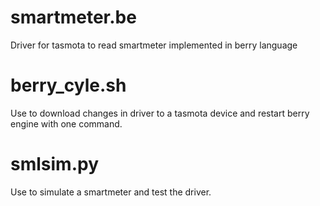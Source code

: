 # smartmeter.be
Driver for tasmota to read smartmeter implemented in berry language

# berry_cyle.sh
Use to download changes in driver to a tasmota device and restart berry engine with one command.

# smlsim.py
Use to simulate a smartmeter and test the driver.

